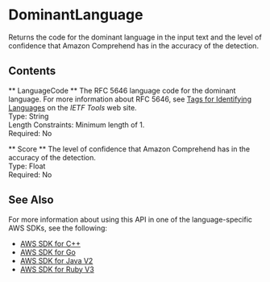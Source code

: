 # DominantLanguage<a name="API_DominantLanguage"></a>

Returns the code for the dominant language in the input text and the level of confidence that Amazon Comprehend has in the accuracy of the detection\.

## Contents<a name="API_DominantLanguage_Contents"></a>

 ** LanguageCode **   <a name="comprehend-Type-DominantLanguage-LanguageCode"></a>
The RFC 5646 language code for the dominant language\. For more information about RFC 5646, see [Tags for Identifying Languages](https://tools.ietf.org/html/rfc5646) on the *IETF Tools* web site\.  
Type: String  
Length Constraints: Minimum length of 1\.  
Required: No

 ** Score **   <a name="comprehend-Type-DominantLanguage-Score"></a>
The level of confidence that Amazon Comprehend has in the accuracy of the detection\.  
Type: Float  
Required: No

## See Also<a name="API_DominantLanguage_SeeAlso"></a>

For more information about using this API in one of the language\-specific AWS SDKs, see the following:
+  [AWS SDK for C\+\+](https://docs.aws.amazon.com/goto/SdkForCpp/comprehend-2017-11-27/DominantLanguage) 
+  [AWS SDK for Go](https://docs.aws.amazon.com/goto/SdkForGoV1/comprehend-2017-11-27/DominantLanguage) 
+  [AWS SDK for Java V2](https://docs.aws.amazon.com/goto/SdkForJavaV2/comprehend-2017-11-27/DominantLanguage) 
+  [AWS SDK for Ruby V3](https://docs.aws.amazon.com/goto/SdkForRubyV3/comprehend-2017-11-27/DominantLanguage) 